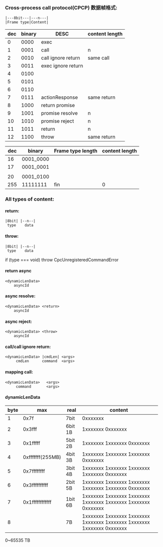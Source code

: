### Cross-process call protocol(CPCP) 数据帧格式:

```
|---8bit---|---n---|
|Frame type|Content|
```

| dec | binary | DESC               | content length |
| --- | ------ | ------------------ | -------------- |
| 0   | 0000   | exec               |                |
| 1   | 0001   | call               | n              |
| 2   | 0010   | call ignore return | same call      |
| 3   | 0011   | exec ignore return |                |
| 4   | 0100   |                    |                |
| 5   | 0101   |                    |                |
| 6   | 0110   |                    |                |
| 7   | 0111   | actionResponse     | same return    |
| 8   | 1000   | return promise     |                |
| 9   | 1001   | promise resolve    | n              |
| 10  | 1010   | promise reject     | n              |
| 11  | 1011   | return             | n              |
| 12  | 1100   | throw              | same return    |

| dec | binary    | Frame type length | content length |
| --- | --------- | ----------------- | -------------- |
| 16  | 0001_0000 |                   |                |
| 17  | 0001_0001 |                   |                |
|     |           |                   |                |
| 20  | 0001_0100 |                   |                |
| 255 | 11111111  | fin               | 0              |

### All types of content:

#### return:

```
|8bit| |--n--|
 type    data
```

#### throw:

```
|8bit| |--n--|
 type    data
```

if (type === void) throw CpcUnregisteredCommandError

#### return async

```
<dynamicLenData>
    asyncId
```

#### async resolve:

```
<dynamicLenData> <return>
    asyncId
```

#### async reject:

```
<dynamicLenData> <throw>
    asyncId
```

#### call/call ignore return:

```
<dynamicLenData> |cmdLen| <args>
     cmdLen      command  <args>
```

#### mapping call:

```
<dynamicLenData>   <args>
     command       <args>
```

#### dynamicLenData

| byte | max              | real    | content                                                                 |
| ---- | ---------------- | ------- | ----------------------------------------------------------------------- |
| 1    | 0x7f             | 7bit    | 0xxxxxxx                                                                |
| 2    | 0x3fff           | 6bit 1B | 1xxxxxxx 0xxxxxxx                                                       |
| 3    | 0x1fffff         | 5bit 2B | 1xxxxxxx 1xxxxxxx 0xxxxxxx                                              |
| 4    | 0xfffffff(255MB) | 4bit 3B | 1xxxxxxx 1xxxxxxx 1xxxxxxx 0xxxxxxx                                     |
| 5    | 0x7ffffffff      | 3bit 4B | 1xxxxxxx 1xxxxxxx 1xxxxxxx 1xxxxxxx 0xxxxxxx                            |
| 6    | 0x3ffffffffff    | 2bit 5B | 1xxxxxxx 1xxxxxxx 1xxxxxxx 1xxxxxxx 1xxxxxxx 0xxxxxxx                   |
| 7    | 0x1ffffffffffff  | 1bit 6B | 1xxxxxxx 1xxxxxxx 1xxxxxxx 1xxxxxxx 1xxxxxxx 1xxxxxxx 0xxxxxxx          |
| 8    |                  | 7B      | 1xxxxxxx 1xxxxxxx 1xxxxxxx 1xxxxxxx 1xxxxxxx 1xxxxxxx 1xxxxxxx 0xxxxxxx |

0~65535 TB
